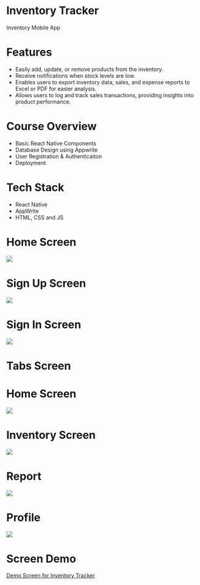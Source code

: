 # Inventory Tracker
  Inventory Mobile App

# Features
* Easily add, update, or remove products from the inventory.
* Receive notifications when stock levels are low.
* Enables users to export inventory data, sales, and expense reports to Excel or   PDF for easier analysis.
* Allows users to log and track sales transactions, providing insights into product performance.

# Course Overview
* Basic React Native Components
* Database Design using Appwrite
* User Registration & Authenticaiton
* Deployment

# Tech Stack
* React Native
* AppWrite
* HTML, CSS and JS

# Home Screen
<img src="assets/images/screenshot/onboarding.jpg">  

# Sign Up Screen
<img src="assets/images/screenshot/signup.jpg">  

# Sign In Screen
<img src="assets/images/screenshot/login.jpg">  

# Tabs Screen
  # Home Screen
  <img src="assets/images/screenshot/home.jpg">

  # Inventory Screen
  <img src="assets/images/screenshot/inventory.jpg">

  # Report
  <img src="assets/images/screenshot/reports.jpg">

  # Profile
  <img src="assets/images/screenshot/profile.jpg">

# Screen Demo 
[Demo Screen for Inventory Tracker](https://youtu.be/iVVLdxab0f8)
